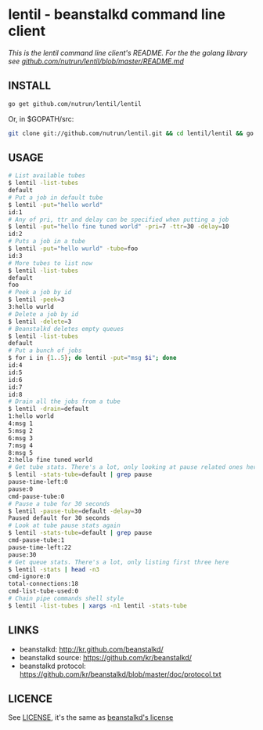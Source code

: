 # lentil - beanstalkd command line client

_This is the lentil command line client's README. For the the golang library see [github.com/nutrun/lentil/blob/master/README.md](https://github.com/nutrun/lentil/blob/master/README.md)_

## INSTALL

```bash
go get github.com/nutrun/lentil/lentil
```

Or, in $GOPATH/src:

```bash
git clone git://github.com/nutrun/lentil.git && cd lentil/lentil && go install
```

## USAGE

```bash
# List available tubes
$ lentil -list-tubes
default
# Put a job in default tube
$ lentil -put="hello world"
id:1
# Any of pri, ttr and delay can be specified when putting a job
$ lentil -put="hello fine tuned world" -pri=7 -ttr=30 -delay=10
id:2
# Puts a job in a tube
$ lentil -put="hello wurld" -tube=foo
id:3
# More tubes to list now
$ lentil -list-tubes
default
foo
# Peek a job by id
$ lentil -peek=3
3:hello wurld
# Delete a job by id
$ lentil -delete=3
# Beanstalkd deletes empty queues
$ lentil -list-tubes
default
# Put a bunch of jobs
$ for i in {1..5}; do lentil -put="msg $i"; done
id:4
id:5
id:6
id:7
id:8
# Drain all the jobs from a tube
$ lentil -drain=default
1:hello world
4:msg 1
5:msg 2
6:msg 3
7:msg 4
8:msg 5
2:hello fine tuned world
# Get tube stats. There's a lot, only looking at pause related ones here
$ lentil -stats-tube=default | grep pause
pause-time-left:0
pause:0
cmd-pause-tube:0
# Pause a tube for 30 seconds
$ lentil -pause-tube=default -delay=30
Paused default for 30 seconds
# Look at tube pause stats again
$ lentil -stats-tube=default | grep pause
cmd-pause-tube:1
pause-time-left:22
pause:30
# Get queue stats. There's a lot, only listing first three here
$ lentil -stats | head -n3
cmd-ignore:0
total-connections:18
cmd-list-tube-used:0
# Chain pipe commands shell style
$ lentil -list-tubes | xargs -n1 lentil -stats-tube
```

## LINKS
* beanstalkd: http://kr.github.com/beanstalkd/
* beanstalkd source: https://github.com/kr/beanstalkd/
* beanstalkd protocol: https://github.com/kr/beanstalkd/blob/master/doc/protocol.txt

## LICENCE
See [LICENSE](https://github.com/nutrun/lentil/blob/master/LICENSE),
it's the same as [beanstalkd's license](https://github.com/kr/beanstalkd/blob/master/LICENSE)
